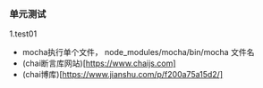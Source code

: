 ### 单元测试
1.test01
  - mocha执行单个文件， node_modules/mocha/bin/mocha 文件名
  - (chai断言库网站)[https://www.chaijs.com]
  - (chai博库)[https://www.jianshu.com/p/f200a75a15d2/]